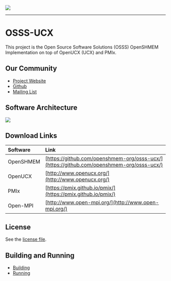 ![](./doc/doxygen/openshmemlogo.svg)

---

# OSSS-UCX

This project is the Open Source Software Solutions (OSSS) OpenSHMEM
Implementation on top of OpenUCX (UCX) and PMIx.

## Our Community

* [Project Website](http://www.openshmem.org/)
* [Github](http://www.github.com/openshmem-org/)
* [Mailing List](http://openshmem.org/mailman/listinfo/openshmem-list)

## Software Architecture

![](./doc/doxygen/osss-ucx.svg)

## Download Links

| Software | Link |
| :------- | :--- |
| OpenSHMEM | [https://github.com/openshmem-org/osss-ucx/](https://github.com/openshmem-org/osss-ucx/) |
| OpenUCX   | [http://www.openucx.org/](http://www.openucx.org/) |
| PMIx      | [https://pmix.github.io/pmix/](https://pmix.github.io/pmix/) |
| Open-MPI  | [http://www.open-mpi.org/](http://www.open-mpi.org/) |

## License

See the [license file](./LICENSE).

## Building and Running

* [Building](./doc/building.md)
* [Running](./doc/running.md)
